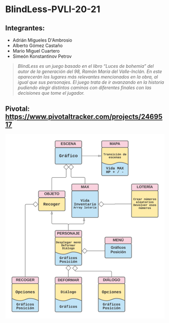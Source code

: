 # BlindLess-PVLI-20-21

## Integrantes:
* Adrián Migueles D'Ambrosio
* Alberto Gómez Castaño
* Mario Miguel Cuartero
* Simeón Konstantinov Petrov

> _BlindLess es un juego basado en el libro “Luces de bohemia” del autor de la generación del 98, Ramón María del Valle-Inclán. En este aparecerán los lugares más relevantes mencionados en la obra, al igual que sus personajes. El juego trata de ir avanzando en la historia pudiendo elegir distintos caminos con diferentes finales con las decisiones que tome el jugador._

## Pivotal: https://www.pivotaltracker.com/projects/2469517
![UML](./images/uml.png)
